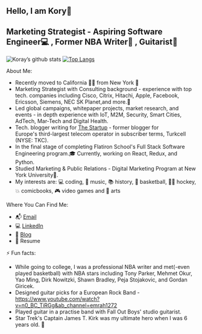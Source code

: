 ## Hello, I am Kory👋 

## Marketing Strategist - Aspiring Software Engineer💻 , Former NBA Writer🏀 , Guitarist🤘

![Koray’s github stats](https://github-readme-stats.vercel.app/api?username=korayozkal&&hide=stars)
[![Top Langs](https://github-readme-stats.vercel.app/api/top-langs/?username=korayozkal&layout=compact)](https://github.com/korayozkal/github-readme-stats)

About Me:
* Recently moved to California 🏄🏻‍ from New York 🗽
* Marketing Strategist with Consulting background - experience with top tech. companies including Cisco, Citrix, Hitachi, Apple, Facebook, Ericsson, Siemens, NEC SK Planet,and more.📱
* Led global campaigns, whitepaper projects, market research, and events - in depth experience with IoT, M2M, Security, Smart Cities, AdTech, Mar-Tech and Digital Health.
* Tech. blogger writing for [The Startup](https://medium.com/swlh/beginners-guide-to-building-a-rails-api-7b22aa7ec2fb) -  former  blogger for Europe's third-largest telecom operator in subscriber terms, Turkcell (NYSE: TKC).
* In the final stage of completing Flatiron School's Full Stack Software Engineering program.🎓 Currently, working on React, Redux, and Python.
* Studied Marketing & Public Relations - Digital Marketing Program at New York University🗽. 
* My interests are: 💻 coding, 🎸 music, 📚 history, 🏀 basketball, 🥅🏒 hockey,💥 comicbooks, 🎮 video games and 🎨 arts

Where You Can Find Me:
* 📬 [Email](mailto:korayozkal@gmail.com)
* 💻 [LinkedIn](https://www.linkedin.com/in/korayozkal/)
* 📝 [Blog](https://korayozkal.medium.com/)
* 📄 Resume

⚡ Fun facts: 
* While going to college, I was a professional NBA writer and met(-even played basketball) with NBA stars including Tony Parker, Mehmet Okur, Yao Ming, Dirk Nowitzki, Shawn Bradley, Peja Stojakovic, and Gordan Giricek.
* Designed guitar picks for a European Rock Band - https://www.youtube.com/watch?v=n0_BC_TiRGg&ab_channel=emrah1272
* Played guitar in a practise band with Fall Out Boys' studio guitarist.
* Star Trek's Captain James T. Kirk was my ultimate hero when I was 6 years old. 🖖
